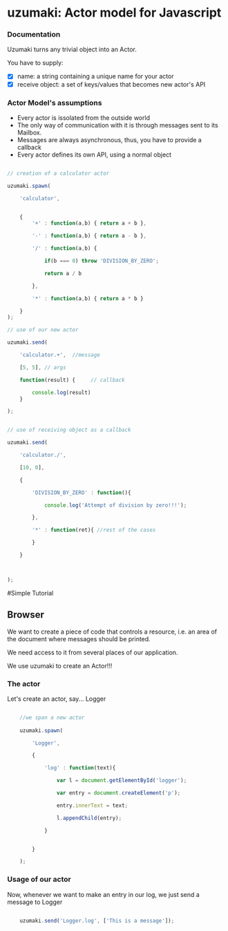 # uzumaki: Actor model for Javascript

### Documentation

Uzumaki turns any trivial object into an Actor. 

You have to supply:

- [x] name: a string containing a unique name for your actor
- [x] receive object: a set of keys/values that becomes new actor's API

### Actor Model's assumptions

- Every actor is issolated from the outside world
- The only way of communication with it is through messages sent to its Mailbox.
- Messages are always asynchronous, thus, you have to provide a callback 
- Every actor defines its own API, using a normal object

```javascript

// creation of a calculator actor

uzumaki.spawn(

	'calculator', 


	{
		'+' : function(a,b) { return a + b },

		'-' : function(a,b) { return a - b },

		'/' : function(a,b) { 

			if(b === 0) throw 'DIVISION_BY_ZERO';

			return a / b 

		},

		'*' : function(a,b) { return a * b }

	}
);

// use of our new actor

uzumaki.send(

	'calculator.+',  //message

	[5, 5], // args

	function(result) {     // callback 

		console.log(result)
	}

);


// use of receiving object as a callback

uzumaki.send(

	'calculator./',

	[10, 0],

	{

		'DIVISION_BY_ZERO' : function(){

			console.log('Attempt of division by zero!!!');

		},

		'*' : function(ret){ //rest of the cases

		}

	}



);

```

#Simple Tutorial

## Browser

We want to create a piece of code that controls a resource, i.e. an area of the document where messages should be printed.

We need access to it from several places of our application. 

We use uzumaki to create an Actor!!!

### The actor

Let's create an actor, say... Logger

```javascript

	//we span a new actor
	
	uzumaki.spawn(

		'Logger',

		{

			'log' : function(text){

				var l = document.getElementById('logger');

				var entry = document.createElement('p');

				entry.innerText = text;

				l.appendChild(entry);

			}


		}

	);

```

### Usage of our actor

Now, whenever we want to make an entry in our log, we just send a message to Logger

```javascript

	uzumaki.send('Logger.log', ['This is a message']);

```










